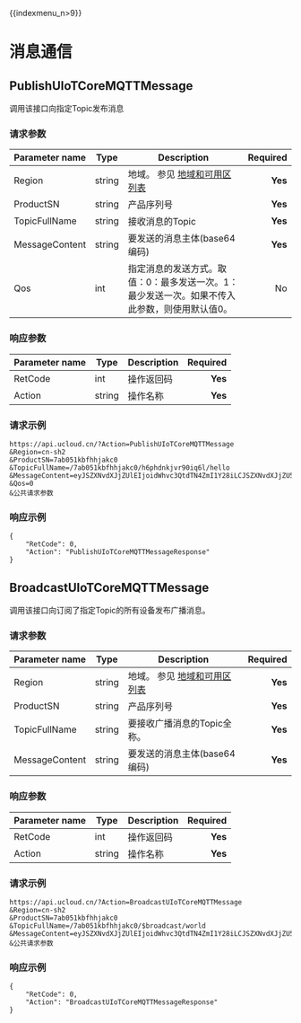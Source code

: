 {{indexmenu_n>9}}


# 消息通信

## PublishUIoTCoreMQTTMessage

调用该接口向指定Topic发布消息

### 请求参数
|Parameter name|Type|Description|Required|
|------|------|--------|----:|
|Region|string|地域。 参见 [地域和可用区列表](https://docs.ucloud.cn/api/summary/regionlist)|**Yes**|
|ProductSN|string|产品序列号|**Yes**|
|TopicFullName|string|接收消息的Topic|**Yes**|
|MessageContent|string|要发送的消息主体(base64编码)|**Yes**|
|Qos|int|指定消息的发送方式。取值：0：最多发送一次。1：最少发送一次。如果不传入此参数，则使用默认值0。|No|


### 响应参数
|Parameter name|Type|Description|Required|
|------|------|--------|----:|
|RetCode|int|操作返回码|**Yes**|
|Action|string|操作名称|**Yes**|

### 请求示例
```
https://api.ucloud.cn/?Action=PublishUIoTCoreMQTTMessage
&Region=cn-sh2
&ProductSN=7ab051kbfhhjakc0
&TopicFullName=/7ab051kbfhhjakc0/h6phdnkjvr90iq6l/hello
&MessageContent=eyJSZXNvdXJjZUlEIjoidWhvc3QtdTN4ZmI1Y28iLCJSZXNvdXJjZU5hbWUiOiJ1YnVudHUtdm5jIiwiUGF0aCI6Ii9oZWxsbyIsIlBvcnQiOjkwOTB9
&Qos=0
&公共请求参数
```
### 响应示例
```
{
    "RetCode": 0,
    "Action": "PublishUIoTCoreMQTTMessageResponse"
}
```



## BroadcastUIoTCoreMQTTMessage

调用该接口向订阅了指定Topic的所有设备发布广播消息。

### 请求参数
|Parameter name|Type|Description|Required|
|------|------|--------|----:|
|Region|string|地域。 参见 [地域和可用区列表](https://docs.ucloud.cn/api/summary/regionlist)|**Yes**|
|ProductSN|string|产品序列号|**Yes**|
|TopicFullName|string|要接收广播消息的Topic全称。|**Yes**|
|MessageContent|string|要发送的消息主体(base64编码)|**Yes**|


### 响应参数
|Parameter name|Type|Description|Required|
|------|------|--------|----:|
|RetCode|int|操作返回码|**Yes**|
|Action|string|操作名称|**Yes**|

### 请求示例
```
https://api.ucloud.cn/?Action=BroadcastUIoTCoreMQTTMessage
&Region=cn-sh2
&ProductSN=7ab051kbfhhjakc0
&TopicFullName=/7ab051kbfhhjakc0/$broadcast/world
&MessageContent=eyJSZXNvdXJjZUlEIjoidWhvc3QtdTN4ZmI1Y28iLCJSZXNvdXJjZU5hbWUiOiJ1YnVudHUtdm5jIiwiUGF0aCI6Ii9oZWxsbyIsIlBvcnQiOjkwOTB9
&公共请求参数
```
### 响应示例
```
{
    "RetCode": 0,
    "Action": "BroadcastUIoTCoreMQTTMessageResponse"
}
```
